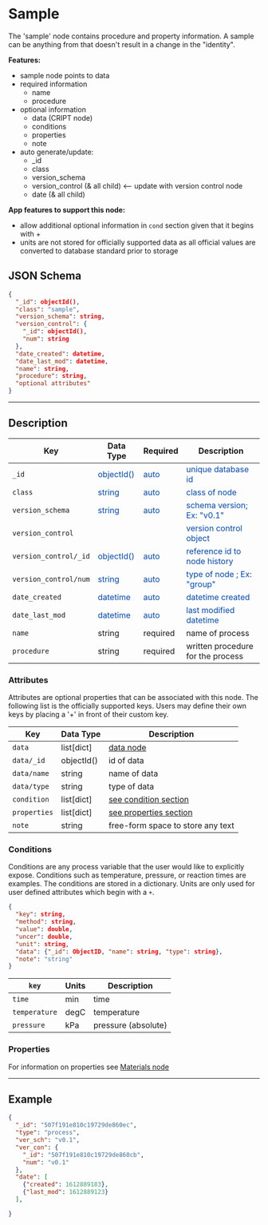 # Sample

The 'sample' node contains procedure and property information. A sample can be anything from that doesn't
result in a change in the "identity".

**Features:**

* sample node points to data
* required information
    * name
    * procedure
* optional information
    * data (CRIPT node)
    * conditions
    * properties
    * note
* auto generate/update:
    * _id
    * class
    * version_schema
    * version_control (& all child) <-- update with version control node
    * date (& all child)


**App features to support this node:**

* allow additional optional information in `cond` section given that it begins with +
* units are not stored for officially supported data as all official values are converted to database standard prior to storage

## JSON Schema

```json
{
  "_id": objectId(),
  "class": "sample",
  "version_schema": string,
  "version_control": {
    "_id": objectId(),
    "num": string
  },
  "date_created": datetime,
  "date_last_mod": datetime,
  "name": string,
  "procedure": string,
  "optional attributes"
}
```


---

## Description

Key                   |Data Type     |Required  |Description
-------------         |---------     |------    |----
`_id`                 |<span style="color:rgb(0, 72, 189)"> objectId() </span>   | <span style="color:rgb(0, 72, 189)">  auto  </span> | <span style="color:rgb(0, 72, 189)">  unique database id  </span>
`class`               |<span style="color:rgb(0, 72, 189)">  string  </span>     | <span style="color:rgb(0, 72, 189)">  auto  </span> | <span style="color:rgb(0, 72, 189)">  class of node  </span>
`version_schema`      |<span style="color:rgb(0, 72, 189)">  string  </span>     | <span style="color:rgb(0, 72, 189)">  auto  </span> | <span style="color:rgb(0, 72, 189)">  schema version; Ex: "v0.1"  </span>
`version_control`     |                                                          |                                                     | <span style="color:rgb(0, 72, 189)">  version control object  </span>
`version_control/_id` |<span style="color:rgb(0, 72, 189)">  objectId()  </span> | <span style="color:rgb(0, 72, 189)">  auto  </span> | <span style="color:rgb(0, 72, 189)">  reference id to node history  </span>
`version_control/num` |<span style="color:rgb(0, 72, 189)">  string  </span>     | <span style="color:rgb(0, 72, 189)">auto  </span>   | <span style="color:rgb(0, 72, 189)">  type of node ; Ex: "group"  </span>
`date_created`        |<span style="color:rgb(0, 72, 189)">  datetime  </span>   | <span style="color:rgb(0, 72, 189)">auto  </span>   | <span style="color:rgb(0, 72, 189)">  datetime created  </span>
`date_last_mod`       |<span style="color:rgb(0, 72, 189)">  datetime  </span>   | <span style="color:rgb(0, 72, 189)">auto  </span>   | <span style="color:rgb(0, 72, 189)">  last modified datetime  </span>
`name`                    | string        | required  | name of process
`procedure`               | string        | required  | written procedure for the process


### Attributes

Attributes are optional properties that can be associated with this node. The following list is the officially supported
keys. Users may define their own keys by placing a '+' in front of their custom key.

Key                | Data Type    | Description
-------------      | ---------    | ----
`data`             | list[dict]   | [data node](../data-models/Data.md)
`data/_id`         | objectId()   | id of data
`data/name`        | string       | name of data
`data/type`        | string       | type of data
`condition`        | list[dict]   | [see condition section](../Process/#conditions)
`properties`       | list[dict]   | [see properties section](../Process/#properties)
`note`             | string       | free-form space to store any text


### Conditions

Conditions are any process variable that the user would like to explicitly expose. Conditions such as temperature,
pressure, or reaction times are examples. The conditions are stored in a dictionary. Units are only used for user
defined attributes which begin with a `+`.

```json
{
  "key": string, 
  "method": string, 
  "value": double, 
  "uncer": double, 
  "unit": string,
  "data": {"_id": ObjectID, "name": string, "type": string}, 
  "note": "string"
}
```

`key`                 | Units     | Description
-------------         | ----      | ----
`time`                | min       | time
`temperature`         | degC      | temperature
`pressure`            | kPa       | pressure (absolute)


### Properties

For information on properties see [Materials node](../Materials_P/#properties)


---

## Example

```json
{
  "_id": "507f191e810c19729de860ec",
  "type": "process",
  "ver_sch": "v0.1",
  "ver_con": {
    "_id": "507f191e810c19729de860cb",
    "num": "v0.1"
  },
  "date": [
    {"created": 1612889183},
    {"last_mod": 1612889123}
  ],

}
```

